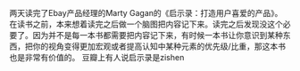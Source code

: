 
两天读完了Ebay产品经理的Marty Gagan的《启示录：打造用户喜爱的产品》。
在读书之前，本来想着读完之后做一个脑图把内容记下来。读完之后发现没这个必要了。因为并不是每一本书都需要把内容记下来，有时候一本书让你意识到某种东西，把你的视角变得更加宏观或者提高认知中某种元素的优先级/比重，那这本书也是非常有价值的。
豆瓣上有人说启示录是zishen
<!--stackedit_data:
eyJoaXN0b3J5IjpbLTE2NTI5MzUzMTNdfQ==
-->